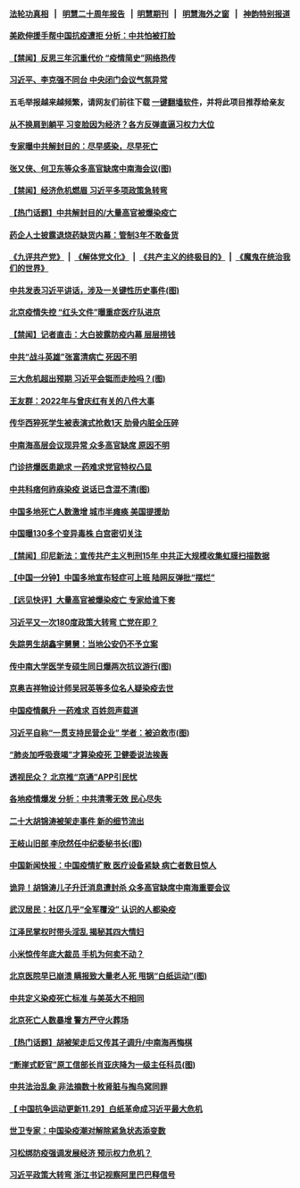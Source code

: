 #### [法轮功真相](https://github.com/gfw-breaker/truth/blob/master/README.md?t=0) &nbsp;&nbsp;|&nbsp;&nbsp; [明慧二十周年报告](https://github.com/gfw-breaker/mh-reports/blob/master/README.md?t=0) &nbsp;&nbsp;|&nbsp;&nbsp;[明慧期刊](https://github.com/gfw-breaker/mh-qikan) &nbsp;&nbsp;|&nbsp;&nbsp; [明慧海外之窗](https://github.com/gfw-breaker/mh-news/blob/master/README.md?t=0) &nbsp;&nbsp;|&nbsp;&nbsp; [神韵特别报道](https://github.com/gfw-breaker/mh-news/blob/master/shenyun.md?t=0)
#### [ 美欧伸援手帮中国抗疫遭拒 分析：中共怕被打脸](https://github.com/gfw-breaker/banned-news1/blob/master/pages/prog204/a103602666.md)
#### [ 【禁闻】反思三年沉重代价 “疫情简史”网络热传](https://github.com/gfw-breaker/banned-news1/blob/master/pages/prog204/a103602676.md)
#### [ 习近平、李克强不同台 中央闭门会议气氛异常](https://github.com/gfw-breaker/banned-news1/blob/master/pages/prog204/a103603229.md)
#### 五毛举报越来越频繁，请网友们前往下载 [一键翻墙软件](https://github.com/gfw-breaker/ssr-accounts)，并将此项目推荐给亲友
#### [ 从不换肩到躺平 习变脸因为经济？各方反弹直逼习权力大位](https://github.com/gfw-breaker/banned-news1/blob/master/pages/prog204/a103603235.md)
#### [ 专家曝中共解封目的：尽早感染，尽早死亡](https://github.com/gfw-breaker/banned-news1/blob/master/pages/prog204/a103603270.md)
#### [ 张又侠、何卫东等众多高官缺席中南海会议(图)](https://github.com/gfw-breaker/banned-news1/blob/master/pages/p2/1024553.md)
#### [ 【禁闻】经济危机燃眉 习近平多项政策急转弯](https://github.com/gfw-breaker/banned-news1/blob/master/pages/prog204/a103602675.md)
#### [ 【热门话题】中共解封目的/大量高官被爆染疫亡](https://github.com/gfw-breaker/banned-news1/blob/master/pages/prog204/a103603390.md)
#### [ 药企人士披露退烧药缺货内幕：管制3年不敢备货](https://github.com/gfw-breaker/banned-news1/blob/master/pages/prog204/a103602974.md)
#### [《九评共产党》](https://github.com/begood0513/9ping.md/blob/master/README.md) &nbsp;|&nbsp; [《解体党文化》](../../../../jtdwh.md/blob/master/README.md)  &nbsp;|&nbsp; [《共产主义的终极目的》](../../../../gczydzjmd.md/blob/master/README.md) &nbsp;|&nbsp; [《魔鬼在统治我们的世界》](../../../../mgztzwmdsj.md/blob/master/README.md) 
#### [ 中共发表习近平讲话，涉及一关键性历史事件(图)](https://github.com/gfw-breaker/banned-news1/blob/master/pages/p2/1024531.md)
#### [ 北京疫情失控 “红头文件”曝重症医疗队进京](https://github.com/gfw-breaker/banned-news1/blob/master/pages/prog204/a103603392.md)
#### [ 【禁闻】记者直击：大白披露防疫内幕 层层捞钱](https://github.com/gfw-breaker/banned-news1/blob/master/pages/prog204/a103602681.md)
#### [ 中共“战斗英雄”张富清病亡 死因不明](https://github.com/gfw-breaker/banned-news1/blob/master/pages/prog204/a103603348.md)
#### [ 三大危机超出预期 习近平会铤而走险吗？(图)](https://github.com/gfw-breaker/banned-news1/blob/master/pages/p2/1024604.md)
#### [ 王友群：2022年与曾庆红有关的八件大事](https://github.com/gfw-breaker/banned-news1/blob/master/pages/nsc413/n13888603.md)
#### [ 传华西猝死学生被表演式抢救1天 肋骨内脏全压碎](https://github.com/gfw-breaker/banned-news1/blob/master/pages/prog204/a103602648.md)
#### [ 中南海高层会议现异常 众多高官缺席 原因不明](https://github.com/gfw-breaker/banned-news1/blob/master/pages/prog204/a103602398.md)
#### [ 门诊挤爆医患跪求 一药难求党官特权凸显](https://github.com/gfw-breaker/banned-news1/blob/master/pages/prog204/a103603082.md)
#### [ 中共科痞何祚庥染疫 说话已含混不清(图)](https://github.com/gfw-breaker/banned-news1/blob/master/pages/p2/1024539.md)
#### [ 中国多地死亡人数激增 城市半瘫痪 美国提援助](https://github.com/gfw-breaker/banned-news1/blob/master/pages/prog204/a103603222.md)
#### [ 中国曝130多个变异毒株 白宫密切关注](https://github.com/gfw-breaker/banned-news1/blob/master/pages/prog204/a103603373.md)
#### [ 【禁闻】印尼新法：宣传共产主义判刑15年 中共正大规模收集虹膜扫描数据](https://github.com/gfw-breaker/banned-news1/blob/master/pages/prog204/a103602669.md)
#### [ 【中国一分钟】中国多地宣布轻症可上班 陆网反弹批“摆烂”](https://github.com/gfw-breaker/banned-news1/blob/master/pages/prog204/a103603220.md)
#### [ 【远见快评】大量高官被爆染疫亡 专家给谁下套](https://github.com/gfw-breaker/banned-news1/blob/master/pages/nsc413/n13888558.md)
#### [ 习近平又一次180度政策大转弯 亡党在即？](https://github.com/gfw-breaker/banned-news1/blob/master/pages/soh5/680919.md)
#### [ 失踪男生胡鑫宇舅舅：当地公安仍不予立案](https://github.com/gfw-breaker/banned-news1/blob/master/pages/prog204/a103602623.md)
#### [ 传中南大学医学专硕生同日爆两次抗议游行(图)](https://github.com/gfw-breaker/banned-news1/blob/master/pages/p1/1024567.md)
#### [ 京奥吉祥物设计师吴冠英等多位名人疑染疫去世](https://github.com/gfw-breaker/banned-news1/blob/master/pages/prog204/a103602929.md)
#### [ 中国疫情飙升 一药难求 百姓怨声载道](https://github.com/gfw-breaker/banned-news1/blob/master/pages/prog204/a103603461.md)
#### [ 习近平自称“一贯支持民营企业” 学者：被迫救市(图)](https://github.com/gfw-breaker/banned-news1/blob/master/pages/p2/1024520.md)
#### [ “肺炎加呼吸衰竭”才算染疫死 卫健委说法挨轰](https://github.com/gfw-breaker/banned-news1/blob/master/pages/prog204/a103602827.md)
#### [ 透视民众？ 北京推“京通”APP引民忧](https://github.com/gfw-breaker/banned-news1/blob/master/pages/prog204/a103603456.md)
#### [ 各地疫情爆发 分析：中共清零无效 民心尽失](https://github.com/gfw-breaker/banned-news1/blob/master/pages/nf4514/n13888470.md)
#### [ 二十大胡锦涛被架走事件 新的细节流出](https://github.com/gfw-breaker/banned-news1/blob/master/pages/prog204/a103571309.md)
#### [ 王岐山旧部 李欣然任中纪委秘书长(图)](https://github.com/gfw-breaker/banned-news1/blob/master/pages/p2/1024489.md)
#### [ 中国新闻快报：中国疫情扩散 医疗设备紧缺 病亡者数目惊人](https://github.com/gfw-breaker/banned-news1/blob/master/pages/prog204/a103603223.md)
#### [ 诡异！胡锦涛儿子升迁消息遭封杀 众多高官缺席中南海重要会议](https://github.com/gfw-breaker/banned-news1/blob/master/pages/soh5/680976.md)
#### [ 武汉居民：社区几乎“全军覆没” 认识的人都染疫](https://github.com/gfw-breaker/banned-news1/blob/master/pages/prog204/a103603324.md)
#### [ 江泽民掌权时带头淫乱 揭秘其四大情妇](https://github.com/gfw-breaker/banned-news1/blob/master/pages/prog204/a103587830.md)
#### [ 小米惊传年底大裁员 手机为何卖不动？](https://github.com/gfw-breaker/banned-news1/blob/master/pages/prog204/a103603358.md)
#### [ 北京医院早已崩溃 瞒报致大量老人死 甩锅“白纸运动”(图)](https://github.com/gfw-breaker/banned-news1/blob/master/pages/p1/1024550.md)
#### [ 中共定义染疫死亡标准 与美英大不相同](https://github.com/gfw-breaker/banned-news1/blob/master/pages/prog204/a103603374.md)
#### [ 北京死亡人数暴增 警方严守火葬场](https://github.com/gfw-breaker/banned-news1/blob/master/pages/prog204/a103602539.md)
#### [ 【热门话题】胡被架走后又传其子调升/中南海再悔棋](https://github.com/gfw-breaker/banned-news1/blob/master/pages/prog204/a103601038.md)
#### [ “断崖式贬官”原工信部长肖亚庆降为一级主任科员(图)](https://github.com/gfw-breaker/banned-news1/blob/master/pages/p2/1024472.md)
#### [ 中共法治乱象 非法摘数十枚肾脏与掏鸟窝同罪](https://github.com/gfw-breaker/banned-news1/blob/master/pages/prog204/a103601888.md)
#### [ 【 中国抗争运动更新11.29】白纸革命成习近平最大危机](https://github.com/gfw-breaker/banned-news1/blob/master/pages/prog204/a103586163.md)
#### [ 世卫专家：中国染疫潮对解除紧急状态添变数](https://github.com/gfw-breaker/banned-news1/blob/master/pages/nsc413/n13888628.md)
#### [ 习松绑防疫强调发展经济 预示权力危机？](https://github.com/gfw-breaker/banned-news1/blob/master/pages/nsc413/n13888201.md)
#### [ 习近平政策大转弯 浙江书记视察阿里巴巴释信号](https://github.com/gfw-breaker/banned-news1/blob/master/pages/prog204/a103601516.md)
